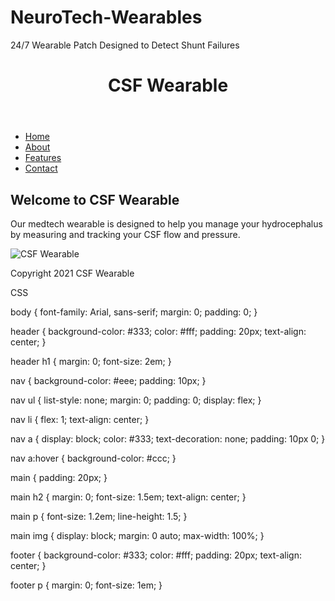 # NeuroTech-Wearables
24/7 Wearable Patch Designed to Detect Shunt Failures

<!DOCTYPE html>
<html>
<head>
	<link rel="stylesheet" type="text/css" href="style.css">
</head>
<body>
	<header>
		<h1>CSF Wearable</h1>
	</header>
	<nav>
		<ul>
			<li><a href="#">Home</a></li>
			<li><a href="#">About</a></li>
			<li><a href="#">Features</a></li>
			<li><a href="#">Contact</a></li>
		</ul>
	</nav>
	<main>
		<h2>Welcome to CSF Wearable</h2>
		<p>Our medtech wearable is designed to help you manage your hydrocephalus by measuring and tracking your CSF flow and pressure.</p>
		<img src="csf-wearable.jpg" alt="CSF Wearable">
	</main>
	<footer>
		<p>Copyright 2021 CSF Wearable</p>
	</footer>
	<script src="script.js"></script>
</body>
</html>

CSS

body {
	font-family: Arial, sans-serif;
	margin: 0;
	padding: 0;
}

header {
	background-color: #333;
	color: #fff;
	padding: 20px;
	text-align: center;
}

header h1 {
	margin: 0;
	font-size: 2em;
}

nav {
	background-color: #eee;
	padding: 10px;
}

nav ul {
	list-style: none;
	margin: 0;
	padding: 0;
	display: flex;
}

nav li {
	flex: 1;
	text-align: center;
}

nav a {
	display: block;
	color: #333;
	text-decoration: none;
	padding: 10px 0;
}

nav a:hover {
	background-color: #ccc;
}

main {
	padding: 20px;
}

main h2 {
	margin: 0;
	font-size: 1.5em;
	text-align: center;
}

main p {
	font-size: 1.2em;
	line-height: 1.5;
}

main img {
	display: block;
	margin: 0 auto;
	max-width: 100%;
}

footer {
	background-color: #333;
	color: #fff;
	padding: 20px;
	text-align: center;
}

footer p {
	margin: 0;
	font-size: 1em;
}

